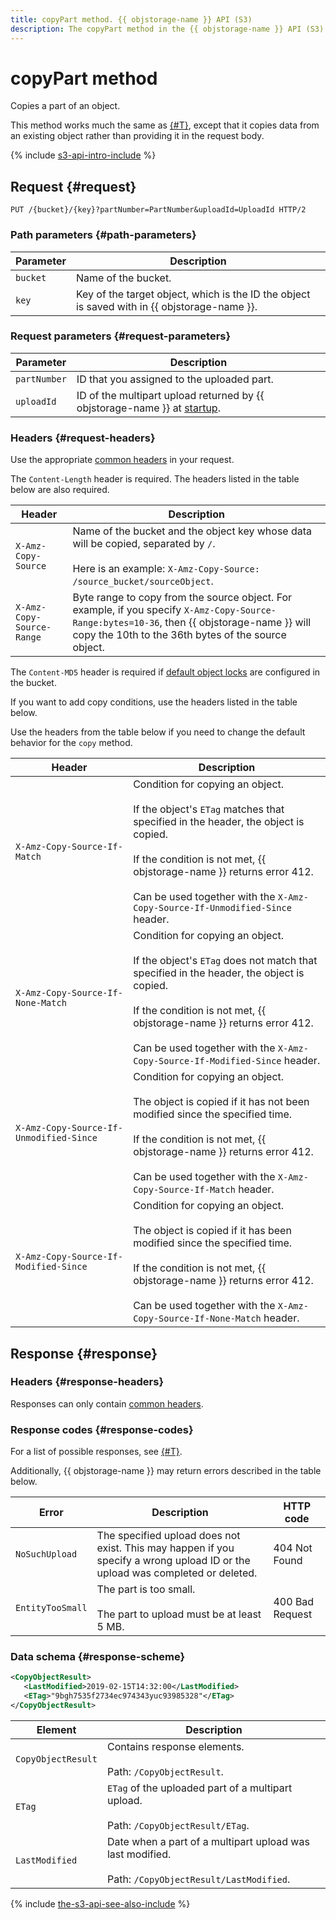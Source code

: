 ```yaml
---
title: copyPart method. {{ objstorage-name }} API (S3)
description: The copyPart method in the {{ objstorage-name }} API (S3) copies a part of an object. This method works much the same as the uploadPart method, except that it copies data from an existing object rather than providing it in the request body.
---
```


# copyPart method

Copies a part of an object.

This method works much the same as [{#T}](uploadpart.md), except that it copies data from an existing object rather than providing it in the request body.

{% include [s3-api-intro-include](../../../../_includes/storage/s3-api-intro-include.md) %}

## Request {#request}

```http
PUT /{bucket}/{key}?partNumber=PartNumber&uploadId=UploadId HTTP/2
```

### Path parameters {#path-parameters}

Parameter | Description
----- | -----
`bucket` | Name of the bucket.
`key` | Key of the target object, which is the ID the object is saved with in {{ objstorage-name }}.

### Request parameters {#request-parameters}

Parameter | Description
----- | -----
`partNumber` | ID that you assigned to the uploaded part.
`uploadId` | ID of the multipart upload returned by {{ objstorage-name }} at [startup](startupload.md).


### Headers {#request-headers}

Use the appropriate [common headers](../common-request-headers.md) in your request.

The `Content-Length` header is required. The headers listed in the table below are also required.

Header | Description
--- | ---
`X-Amz-Copy-Source` | Name of the bucket and the object key whose data will be copied, separated by `/`.<br/><br/>Here is an example: `X-Amz-Copy-Source: /source_bucket/sourceObject`.
`X-Amz-Copy-Source-Range` | Byte range to copy from the source object. For example, if you specify `X-Amz-Copy-Source-Range:bytes=10-36`, then {{ objstorage-name }} will copy the 10th to the 36th bytes of the source object.

The `Content-MD5` header is required if [default object locks](../../../concepts/object-lock.md#default) are configured in the bucket.

If you want to add copy conditions, use the headers listed in the table below.

Use the headers from the table below if you need to change the default behavior for the `copy` method.

Header | Description
----- | -----
`X-Amz-Copy-Source-If-Match` | Condition for copying an object.<br/><br/>If the object's `ETag` matches that specified in the header, the object is copied.<br/><br/>If the condition is not met, {{ objstorage-name }} returns error 412.<br/><br/>Can be used together with the `X-Amz-Copy-Source-If-Unmodified-Since` header.
`X-Amz-Copy-Source-If-None-Match` | Condition for copying an object.<br/><br/>If the object's `ETag` does not match that specified in the header, the object is copied.<br/><br/>If the condition is not met, {{ objstorage-name }} returns error 412.<br/><br/>Can be used together with the `X-Amz-Copy-Source-If-Modified-Since` header.
`X-Amz-Copy-Source-If-Unmodified-Since` | Condition for copying an object.<br/><br/>The object is copied if it has not been modified since the specified time.<br/><br/>If the condition is not met, {{ objstorage-name }} returns error 412.<br/><br/>Can be used together with the `X-Amz-Copy-Source-If-Match` header.
`X-Amz-Copy-Source-If-Modified-Since` | Condition for copying an object.<br/><br/>The object is copied if it has been modified since the specified time.<br/><br/>If the condition is not met, {{ objstorage-name }} returns error 412.<br/><br/>Can be used together with the `X-Amz-Copy-Source-If-None-Match` header.


## Response {#response}

### Headers {#response-headers}

Responses can only contain [common headers](../common-response-headers.md).


### Response codes {#response-codes}

For a list of possible responses, see [{#T}](../response-codes.md).

Additionally, {{ objstorage-name }} may return errors described in the table below.

Error | Description | HTTP code
----- | ----- | -----
`NoSuchUpload` | The specified upload does not exist. This may happen if you specify a wrong upload ID or the upload was completed or deleted. | 404 Not Found
`EntityTooSmall` | The part is too small.<br/><br/>The part to upload must be at least 5 MB. | 400 Bad Request


### Data schema {#response-scheme}

```xml
<CopyObjectResult>
   <LastModified>2019-02-15T14:32:00</LastModified>
   <ETag>"9bgh7535f2734ec974343yuc93985328"</ETag>
</CopyObjectResult>
```

Element | Description
----- | -----
`CopyObjectResult` | Contains response elements.<br/><br/>Path: `/CopyObjectResult`.
`ETag` | `ETag` of the uploaded part of a multipart upload.<br/><br/>Path: `/CopyObjectResult/ETag`.
`LastModified` | Date when a part of a multipart upload was last modified.<br/><br/>Path: `/CopyObjectResult/LastModified`.

{% include [the-s3-api-see-also-include](../../../../_includes/storage/the-s3-api-see-also-include.md) %}